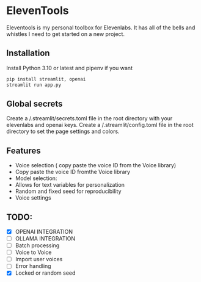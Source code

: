 # ElevenTools

Eleventools is my personal toolbox for Elevenlabs. 
It has all of the bells and whistles I need to get started on a new project.

## Installation

Install Python 3.10 or latest and pipenv if you want

```bash
pip install streamlit, openai
streamlit run app.py
```

## Global secrets

Create a /.streamlit/secrets.toml file in the root directory with your elevenlabs and openai keys.
Create a /.streamlit/config.toml file in the root directory to set the page settings and colors.

## Features

- Voice selection ( copy paste the voice ID from the Voice library)
- Copy paste the voice ID fromthe Voice library
- Model selection:
- Allows for text variables for personalization
- Random and fixed seed for reproducibility
- Voice settings

## TODO:

- [x] OPENAI INTEGRATION
- [ ] OLLAMA INTEGRATION
- [ ] Batch processing
- [ ] Voice to Voice
- [ ] Import user voices
- [ ] Error handling
- [x] Locked or random seed
